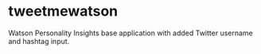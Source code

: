 # tweetmewatson
Watson Personality Insights base application with added Twitter username and hashtag input.
